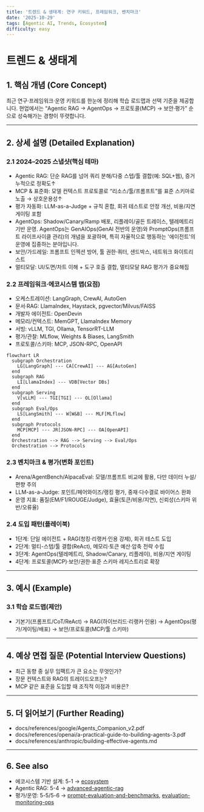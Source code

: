 ```yaml
---
title: '트렌드 & 생태계: 연구 키워드, 프레임워크, 벤치마크'
date: '2025-10-29'
tags: [Agentic AI, Trends, Ecosystem]
difficulty: easy
---
```


# 트렌드 & 생태계

## 1. 핵심 개념 (Core Concept)

최근 연구·프레임워크·운영 키워드를 한눈에 정리해 학습 로드맵과 선택 기준을 제공합니다. 현업에서는 “Agentic RAG → AgentOps → 프로토콜(MCP) → 보안·평가” 순으로 성숙해가는 경향이 뚜렷합니다.

______________________________________________________________________

## 2. 상세 설명 (Detailed Explanation)

### 2.1 2024–2025 스냅샷(핵심 테마)

- Agentic RAG: 단순 RAG를 넘어 쿼리 분해/다중 스텝/툴 결합(예: SQL+웹), 증거 누적으로 정확도↑
- MCP & 표준화: 모델 컨텍스트 프로토콜로 “리소스/툴/프롬프트”를 표준 스키마로 노출 → 상호운용성↑
- 평가 자동화: LLM-as-a-Judge + 규칙 혼합, 회귀 테스트로 안정 개선, 비용/지연 게이팅 포함
- AgentOps: Shadow/Canary/Ramp 배포, 리플레이/골든 트레이스, 텔레메트리 기반 운영. AgentOps는 GenAIOps(GenAI 전반의 운영)와 PromptOps(프롬프트 라이프사이클 관리)의 개념을 포괄하며, 특히 자율적으로 행동하는 '에이전트'의 운영에 집중하는 분야입니다.
- 보안/가드레일: 프롬프트 인젝션 방어, 툴 권한·쿼터, 샌드박스, 네트워크 화이트리스트
- 멀티모달: UI/도면/차트 이해 + 도구 호출 결합, 멀티모달 RAG 평가가 중요해짐

### 2.2 프레임워크·에코시스템 맵(요점)

- 오케스트레이션: LangGraph, CrewAI, AutoGen
- 문서·RAG: LlamaIndex, Haystack, pgvector/Milvus/FAISS
- 개발자 에이전트: OpenDevin
- 메모리/컨텍스트: MemGPT, LlamaIndex Memory
- 서빙: vLLM, TGI, Ollama, TensorRT-LLM
- 평가/관찰: MLflow, Weights & Biases, LangSmith
- 프로토콜/스키마: MCP, JSON-RPC, OpenAPI

```mermaid
flowchart LR
  subgraph Orchestration
    LG[LangGraph] --- CA[CrewAI] --- AG[AutoGen]
  end
  subgraph RAG
    LI[LlamaIndex] --- VDB[Vector DBs]
  end
  subgraph Serving
    V[vLLM] --- TGI[TGI] --- OL[Ollama]
  end
  subgraph Eval/Ops
    LS[LangSmith] --- W[W&B] --- MLF[MLflow]
  end
  subgraph Protocols
    MCP[MCP] --- JR[JSON-RPC] --- OA[OpenAPI]
  end
  Orchestration --> RAG --> Serving --> Eval/Ops
  Orchestration --> Protocols
```

### 2.3 벤치마크 & 평가(변화 포인트)

- Arena/AgentBench/AlpacaEval: 모델/프롬프트 비교에 활용, 다만 데이터 누설/편향 주의
- LLM-as-a-Judge: 포인트/페어와이즈/랭킹 평가, 중재·다수결로 바이어스 완화
- 운영 지표: 품질(EM/F1/ROUGE/Judge), 효율(토큰/비용/지연), 신뢰성(스키마 위반/오류율)

### 2.4 도입 패턴(플레이북)

- 1단계: 단일 에이전트 + RAG(청킹·리랭커·인용 강제), 회귀 테스트 도입
- 2단계: 멀티-스텝/툴 결합(ReAct), 메모리·토큰 예산·압축 전략 수립
- 3단계: AgentOps(텔레메트리, Shadow/Canary, 리플레이), 비용/지연 게이팅
- 4단계: 프로토콜(MCP)·보안/권한·표준 스키마 레지스트리로 확장

______________________________________________________________________

## 3. 예시 (Example)

### 3.1 학습 로드맵(제안)

- 기본기(프롬프트/CoT/ReAct) → RAG(하이브리드·리랭커·인용) → AgentOps(평가/게이팅/배포) → 보안/프로토콜(MCP/툴 스키마)

______________________________________________________________________

## 4. 예상 면접 질문 (Potential Interview Questions)

- 최근 동향 중 실무 임팩트가 큰 요소는 무엇인가?
- 장문 컨텍스트와 RAG의 트레이드오프는?
- MCP 같은 표준을 도입할 때 조직적 이점과 비용은?

______________________________________________________________________

## 5. 더 읽어보기 (Further Reading)

- docs/references/google/Agents_Companion_v2.pdf
- docs/references/openai/a-practical-guide-to-building-agents-3.pdf
- docs/references/anthropic/building-effective-agents.md

______________________________________________________________________

## 6. See also

- 에코시스템 기반 설계: 5-1 → [ecosystem](../5-1-%EC%8B%9C%EC%8A%A4%ED%85%9C-%EC%84%A4%EA%B3%84/ecosystem.md)
- Agentic RAG: 5-4 → [advanced-agentic-rag](../5-4-retrieval-augmented-generation-rag/advanced-agentic-rag.md)
- 평가/운영: 5-5/5-6 → [prompt-evaluation-and-benchmarks](../5-5-%ED%94%84%EB%A1%AC%ED%94%84%ED%8A%B8-%EC%97%94%EC%A7%80%EB%8B%88%EC%96%B4%EB%A7%81-and-%ED%8F%89%EA%B0%80/prompt-evaluation-and-benchmarks.md), [evaluation-monitoring-ops](../5-6-agentops-%EC%9A%B4%EC%98%81-and-%EC%9E%90%EB%8F%99%ED%99%94/evaluation-monitoring-ops.md)
